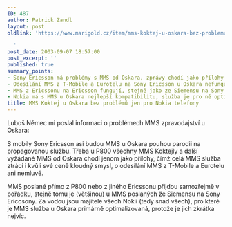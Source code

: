 ```yaml
---
ID: 487
author: Patrick Zandl
layout: post
oldlink: 'https://www.marigold.cz/item/mms-koktej-u-oskara-bez-problemu-jen-pro-nokia-telefony

  '
post_date: 2003-09-07 18:57:00
post_excerpt: ''
published: true
summary_points:
- Sony Ericsson má problémy s MMS od Oskara, zprávy chodí jako přílohy.
- Odesílání MMS z T-Mobile a Eurotelu na Sony Ericsson u Oskara nefunguje dobře.
- MMS z Ericssonu na Ericsson fungují, stejně jako ze Siemensu na Sony Ericsson.
- Nokia má s MMS u Oskara nejlepší kompatibilitu, služba je pro ně optimalizovaná.
title: MMS Koktej u Oskara bez problémů jen pro Nokia telefony
---
```


<p>
Luboš Němec&#160;mi poslal informaci o problémech MMS zpravodajství u Oskara: </p>

<p>
S mobily Sony Ericsson asi budou MMS u Oskara pouhou parodii na propagovanou službu. Třeba u P800 všechny MMS Koktejly a další vyžádané MMS od Oskara chodí jenom jako přílohy, čímž celá MMS služba ztrácí i kvůli své ceně kloudný smysl, o odesílání MMS z T-Mobile a Eurotelu ani nemluvě. </p>

<p>
MMS poslané přímo z P800 nebo z jiného Ericssonu přijdou samozřejmě v pořádku, stejně tomu je (většinou) u MMS poslaných že Siemensu na Sony Ericcsony. Za vodou jsou majitele všech Nokii (tedy snad všech), pro které je MMS služba u Oskara primárně optimalizovaná, protože je jich zkrátka nejvíc. </p>